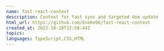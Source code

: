 ```yaml
---
name: fast-react-context
description: Context for fast sync and targeted dom update
html_url: https://github.com/Eneko96/fast-react-context
created_at: 2022-10-18T22:50:44Z
topics: 
languages: TypeScript,CSS,HTML
---
```

